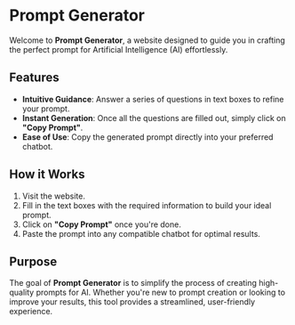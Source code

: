 # Prompt Generator

Welcome to **Prompt Generator**, a website designed to guide you in crafting the perfect prompt for Artificial Intelligence (AI) effortlessly.

## Features

- **Intuitive Guidance**: Answer a series of questions in text boxes to refine your prompt.
- **Instant Generation**: Once all the questions are filled out, simply click on **"Copy Prompt"**.
- **Ease of Use**: Copy the generated prompt directly into your preferred chatbot.

## How it Works

1. Visit the website.
2. Fill in the text boxes with the required information to build your ideal prompt.
3. Click on **"Copy Prompt"** once you're done.
4. Paste the prompt into any compatible chatbot for optimal results.

## Purpose

The goal of **Prompt Generator** is to simplify the process of creating high-quality prompts for AI. Whether you're new to prompt creation or looking to improve your results, this tool provides a streamlined, user-friendly experience.
